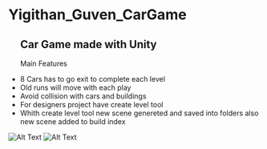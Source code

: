 # Yigithan_Guven_CarGame
<ul>
<h2>Car Game made with Unity</h2>
<p>Main Features</p>
<li>8 Cars has to go exit to complete each level </li>
<li>Old runs will move with each play</li>
<li>Avoid collision with cars and buildings</li>
<li>For designers project have create level tool</li>
<li>Whith create level tool new scene genereted and saved into folders also new scene added to build index </li>

</ul>

![Alt Text](https://media.giphy.com/media/T0qrNHl2Z4X3HOlrZb/giphy.gif)
![Alt Text](https://i.imgur.com/RyrzfdP.png)
